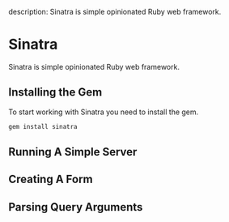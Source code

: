 
description: Sinatra is simple opinionated Ruby web framework.

# Sinatra

Sinatra is simple opinionated Ruby web framework.

## Installing the Gem

To start working with Sinatra you need to install the gem.

```ruby
gem install sinatra
```

## Running A Simple Server

## Creating A Form

## Parsing Query Arguments